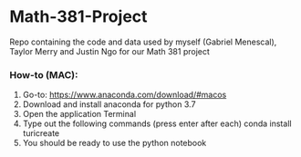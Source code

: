 # Math-381-Project
Repo containing the code and data used by myself (Gabriel Menescal), Taylor Merry and Justin Ngo for our Math 381 project

### How-to (MAC):
1) Go-to: https://www.anaconda.com/download/#macos
2) Download and install anaconda for python 3.7
3) Open the application Terminal
4) Type out the following commands (press enter after each)
    conda install turicreate
5) You should be ready to use the python notebook
